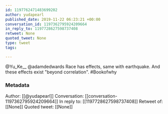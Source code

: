 ```yaml
---
id: 1197762471483699202
author: yudapearl
published_date: 2019-11-22 06:23:21 +00:00
conversation_id: 1197362795924209664
in_reply_to: 1197728627598737408
retweet: None
quoted_tweet: None
type: tweet
tags:

---
```


@Yu_Ke__ @adamdedwards Race has effects, same with earthquake. And these effects exist "beyond correlation". #Bookofwhy

### Metadata

Author: [[@yudapearl]]
Conversation: [[conversation-1197362795924209664]]
In reply to: [[1197728627598737408]]
Retweet of: [[None]]
Quoted tweet: [[None]]
